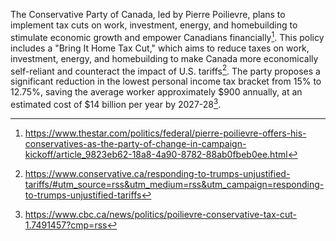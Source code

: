 The Conservative Party of Canada, led by Pierre Poilievre, plans to implement tax cuts on work, investment, energy, and homebuilding to stimulate economic growth and empower Canadians financially[^1]. This policy includes a "Bring It Home Tax Cut," which aims to reduce taxes on work, investment, energy, and homebuilding to make Canada more economically self-reliant and counteract the impact of U.S. tariffs[^2]. The party proposes a significant reduction in the lowest personal income tax bracket from 15% to 12.75%, saving the average worker approximately $900 annually, at an estimated cost of $14 billion per year by 2027-28[^3].

[^1]: https://www.thestar.com/politics/federal/pierre-poilievre-offers-his-conservatives-as-the-party-of-change-in-campaign-kickoff/article_9823eb62-18a8-4a90-8782-88ab0fbeb0ee.html
[^2]: https://www.conservative.ca/responding-to-trumps-unjustified-tariffs/#utm_source=rss&utm_medium=rss&utm_campaign=responding-to-trumps-unjustified-tariffs
[^3]: https://www.cbc.ca/news/politics/poilievre-conservative-tax-cut-1.7491457?cmp=rss
